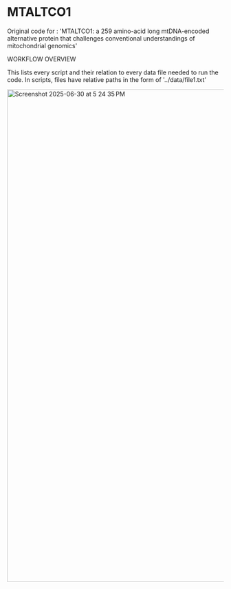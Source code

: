 # MTALTCO1
Original code for : 'MTALTCO1: a 259 amino-acid long mtDNA-encoded alternative protein that challenges conventional understandings of mitochondrial genomics'

WORKFLOW OVERVIEW

This lists every script and their relation to every data file needed to run the code. In scripts, files have relative paths in the form of '../data/file1.txt'

<img width="1144" alt="Screenshot 2025-06-30 at 5 24 35 PM" src="https://github.com/user-attachments/assets/ce430758-f429-498a-9258-53ff105eeca0" />

